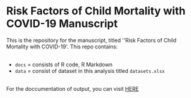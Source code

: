 # Risk Factors of Child Mortality with COVID-19 Manuscript
This is the repository for the manuscript, titled ''Risk Factors of Child Mortality with COVID-19'. 
This repo contains:
<br> </br> 
- `docs` = consists of R code, R Markdown
- `data` = consist of dataset in this analysis titled `datasets.xlsx`
<br> </br>

For the doccumentation of output, you can visit <a href="https://dhihram.github.io/survival_manuscript_ITTP/">HERE</a> 
